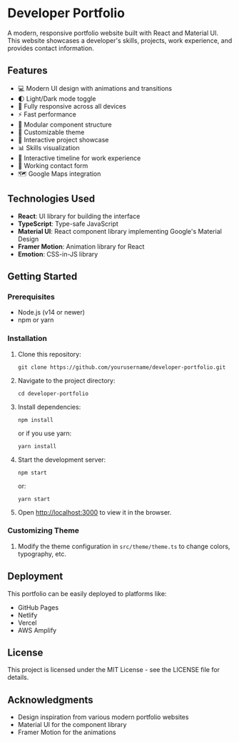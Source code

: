 # Developer Portfolio

A modern, responsive portfolio website built with React and Material UI. This website showcases a developer's skills, projects, work experience, and provides contact information.

## Features

- 💻 Modern UI design with animations and transitions
- 🌓 Light/Dark mode toggle
- 📱 Fully responsive across all devices
- ⚡ Fast performance
- 🧩 Modular component structure
- 🎨 Customizable theme
- 🚀 Interactive project showcase
- 📊 Skills visualization
- 🔄 Interactive timeline for work experience
- 📝 Working contact form
- 🗺️ Google Maps integration

## Technologies Used

- **React**: UI library for building the interface
- **TypeScript**: Type-safe JavaScript
- **Material UI**: React component library implementing Google's Material Design
- **Framer Motion**: Animation library for React
- **Emotion**: CSS-in-JS library

## Getting Started

### Prerequisites

- Node.js (v14 or newer)
- npm or yarn

### Installation

1. Clone this repository:
   ```
   git clone https://github.com/yourusername/developer-portfolio.git
   ```

2. Navigate to the project directory:
   ```
   cd developer-portfolio
   ```

3. Install dependencies:
   ```
   npm install
   ```
   or if you use yarn:
   ```
   yarn install
   ```

4. Start the development server:
   ```
   npm start
   ```
   or:
   ```
   yarn start
   ```

5. Open [http://localhost:3000](http://localhost:3000) to view it in the browser.


### Customizing Theme

1. Modify the theme configuration in `src/theme/theme.ts` to change colors, typography, etc.

## Deployment

This portfolio can be easily deployed to platforms like:

- GitHub Pages
- Netlify
- Vercel
- AWS Amplify

## License

This project is licensed under the MIT License - see the LICENSE file for details.

## Acknowledgments

- Design inspiration from various modern portfolio websites
- Material UI for the component library
- Framer Motion for the animations 